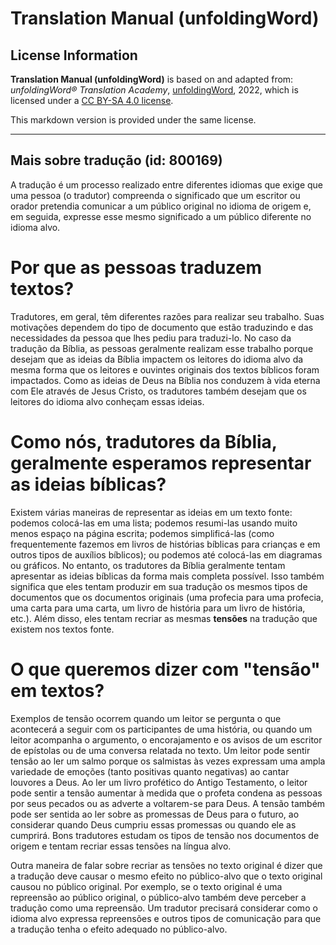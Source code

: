 # Translation Manual (unfoldingWord)

## License Information

**Translation Manual (unfoldingWord)** is based on and adapted from: _unfoldingWord® Translation Academy_, [unfoldingWord](https://unfoldingword.org/utw), 2022, which is licensed under a [CC BY-SA 4.0 license](https://creativecommons.org/licenses/by-sa/4.0/legalcode.en).

This markdown version is provided under the same license.



--------------------------------

## Mais sobre tradução (id: 800169)

A tradução é um processo realizado entre diferentes idiomas que exige que uma pessoa (o tradutor) compreenda o significado que um escritor ou orador pretendia comunicar a um público original no idioma de origem e, em seguida, expresse esse mesmo significado a um público diferente no idioma alvo.

Por que as pessoas traduzem textos?
===================================

Tradutores, em geral, têm diferentes razões para realizar seu trabalho. Suas motivações dependem do tipo de documento que estão traduzindo e das necessidades da pessoa que lhes pediu para traduzi\-lo. No caso da tradução da Bíblia, as pessoas geralmente realizam esse trabalho porque desejam que as ideias da Bíblia impactem os leitores do idioma alvo da mesma forma que os leitores e ouvintes originais dos textos bíblicos foram impactados. Como as ideias de Deus na Bíblia nos conduzem à vida eterna com Ele através de Jesus Cristo, os tradutores também desejam que os leitores do idioma alvo conheçam essas ideias.

Como nós, tradutores da Bíblia, geralmente esperamos representar as ideias bíblicas?
====================================================================================

Existem várias maneiras de representar as ideias em um texto fonte: podemos colocá\-las em uma lista; podemos resumi\-las usando muito menos espaço na página escrita; podemos simplificá\-las (como frequentemente fazemos em livros de histórias bíblicas para crianças e em outros tipos de auxílios bíblicos); ou podemos até colocá\-las em diagramas ou gráficos. No entanto, os tradutores da Bíblia geralmente tentam apresentar as ideias bíblicas da forma mais completa possível. Isso também significa que eles tentam produzir em sua tradução os mesmos tipos de documentos que os documentos originais (uma profecia para uma profecia, uma carta para uma carta, um livro de história para um livro de história, etc.). Além disso, eles tentam recriar as mesmas **tensões** na tradução que existem nos textos fonte.

O que queremos dizer com "tensão" em textos?
============================================

Exemplos de tensão ocorrem quando um leitor se pergunta o que acontecerá a seguir com os participantes de uma história, ou quando um leitor acompanha o argumento, o encorajamento e os avisos de um escritor de epístolas ou de uma conversa relatada no texto. Um leitor pode sentir tensão ao ler um salmo porque os salmistas às vezes expressam uma ampla variedade de emoções (tanto positivas quanto negativas) ao cantar louvores a Deus. Ao ler um livro profético do Antigo Testamento, o leitor pode sentir a tensão aumentar à medida que o profeta condena as pessoas por seus pecados ou as adverte a voltarem\-se para Deus. A tensão também pode ser sentida ao ler sobre as promessas de Deus para o futuro, ao considerar quando Deus cumpriu essas promessas ou quando ele as cumprirá. Bons tradutores estudam os tipos de tensão nos documentos de origem e tentam recriar essas tensões na língua alvo.

Outra maneira de falar sobre recriar as tensões no texto original é dizer que a tradução deve causar o mesmo efeito no público\-alvo que o texto original causou no público original. Por exemplo, se o texto original é uma repreensão ao público original, o público\-alvo também deve perceber a tradução como uma repreensão. Um tradutor precisará considerar como o idioma alvo expressa repreensões e outros tipos de comunicação para que a tradução tenha o efeito adequado no público\-alvo.


